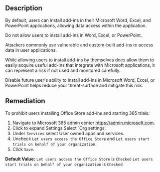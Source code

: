 ## Description

By default, users can install add-ins in their Microsoft Word, Excel, and PowerPoint applications, allowing data access within the application.

Do not allow users to install add-ins in Word, Excel, or PowerPoint.

Attackers commonly use vulnerable and custom-built add-ins to access data in user applications.

While allowing users to install add-ins by themselves does allow them to easily acquire useful add-ins that integrate with Microsoft applications, it can represent a risk if not used and monitored carefully.

Disable future user's ability to install add-ins in Microsoft Word, Excel, or PowerPoint helps reduce your threat-surface and mitigate this risk.

## Remediation

To prohibit users installing Office Store add-ins and starting 365 trials:

1. Navigate to Microsoft 365 admin center https://admin.microsoft.com.
2. Click to expand Settings Select `Org settings'.
3. Under `Services` select User owned apps and services.
4. Uncheck `Let users access the Office Store` and `Let users start trials on behalf of your organization`.
5. Click `Save`.

**Default Value:**
`Let users access the Office Store` is `Checked`
`Let users start trials on behalf of your organization` is `Checked`
